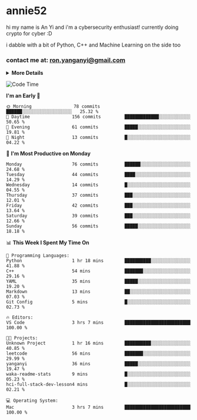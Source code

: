 # annie52 

hi my name is An Yi and i'm a cybersecurity enthusiast!
currently doing crypto for cyber :D

i dabble with a bit of Python, C++ and Machine Learning on the side too

<!--
![trophy](https://github-profile-trophy.vercel.app/?username=yanganyi&theme=discord&no-frame=true&no-bg=false&margin-w=4&row=1)
-->

### contact me at: ron.yanganyi@gmail.com

<details>
<summary>
  <strong>More Details</strong>
</summary>
<br/>

**main langs**

![Python](https://img.shields.io/badge/-Python-black?style=for-the-badge&logo=python)
![C++](https://img.shields.io/badge/-C%2B%2B-black?style=for-the-badge&logo=c%2B%2B)
![Swift](https://img.shields.io/badge/-Swift-black?style=for-the-badge&logo=swift)

**dev envs**

![VSCode](https://img.shields.io/badge/-VS_Code-black?style=for-the-badge&logo=visualstudiocode)
![Figma](https://img.shields.io/badge/-Figma-black?style=for-the-badge&logo=figma)
![XCode](https://img.shields.io/badge/-XCode-black?style=for-the-badge&logo=xcode)
![Github](https://img.shields.io/badge/-Github-black?style=for-the-badge&logo=github)

**browsers**

![Arc Browser](https://img.shields.io/badge/-Arc-black?style=for-the-badge&logo=arc)
![Opera GX](https://img.shields.io/badge/-Opera_GX-black?style=for-the-badge&logo=operagx)
![Firefox](https://img.shields.io/badge/-Firefox-black?style=for-the-badge&logo=firefox)

**devices**

![macOS](https://img.shields.io/badge/-macOS-black?style=for-the-badge&logo=macos)
![Kali Linux](https://img.shields.io/badge/-Kali-black?style=for-the-badge&logo=kalilinux)
![Windows](https://img.shields.io/badge/-Windows-black?style=for-the-badge&logo=windows11)
![Android](https://img.shields.io/badge/-Android-black?style=for-the-badge&logo=android)

</details>

<!--START_SECTION:waka-->
![Code Time](http://img.shields.io/badge/Code%20Time-4%20hrs%2023%20mins-blue)

**I'm an Early 🐤** 

```text
🌞 Morning                78 commits          ██████░░░░░░░░░░░░░░░░░░░   25.32 % 
🌆 Daytime                156 commits         █████████████░░░░░░░░░░░░   50.65 % 
🌃 Evening                61 commits          █████░░░░░░░░░░░░░░░░░░░░   19.81 % 
🌙 Night                  13 commits          █░░░░░░░░░░░░░░░░░░░░░░░░   04.22 % 
```
📅 **I'm Most Productive on Monday** 

```text
Monday                   76 commits          ██████░░░░░░░░░░░░░░░░░░░   24.68 % 
Tuesday                  44 commits          ████░░░░░░░░░░░░░░░░░░░░░   14.29 % 
Wednesday                14 commits          █░░░░░░░░░░░░░░░░░░░░░░░░   04.55 % 
Thursday                 37 commits          ███░░░░░░░░░░░░░░░░░░░░░░   12.01 % 
Friday                   42 commits          ███░░░░░░░░░░░░░░░░░░░░░░   13.64 % 
Saturday                 39 commits          ███░░░░░░░░░░░░░░░░░░░░░░   12.66 % 
Sunday                   56 commits          █████░░░░░░░░░░░░░░░░░░░░   18.18 % 
```


📊 **This Week I Spent My Time On** 

```text
💬 Programming Languages: 
Python                   1 hr 18 mins        ██████████░░░░░░░░░░░░░░░   41.88 % 
C++                      54 mins             ███████░░░░░░░░░░░░░░░░░░   29.16 % 
YAML                     35 mins             █████░░░░░░░░░░░░░░░░░░░░   19.20 % 
Markdown                 13 mins             ██░░░░░░░░░░░░░░░░░░░░░░░   07.03 % 
Git Config               5 mins              █░░░░░░░░░░░░░░░░░░░░░░░░   02.73 % 

🔥 Editors: 
VS Code                  3 hrs 7 mins        █████████████████████████   100.00 % 

🐱‍💻 Projects: 
Unknown Project          1 hr 16 mins        ██████████░░░░░░░░░░░░░░░   40.85 % 
leetcode                 56 mins             ███████░░░░░░░░░░░░░░░░░░   29.99 % 
yanganyi                 36 mins             █████░░░░░░░░░░░░░░░░░░░░   19.47 % 
waka-readme-stats        9 mins              █░░░░░░░░░░░░░░░░░░░░░░░░   05.23 % 
hci-full-stack-dev-lesson4 mins              █░░░░░░░░░░░░░░░░░░░░░░░░   02.21 % 

💻 Operating System: 
Mac                      3 hrs 7 mins        █████████████████████████   100.00 % 
```


<!--END_SECTION:waka-->

<!--
## a little background

- I am currently studying at [Hwa Chong Junior College](https://www.hci.edu.sg/), subject combi P CP M E
- Currently doing CTFs and [Leetcode](https://leetcode.com/) daily challenges
- Fluent in English and Chinese, learning Russian and Indonesian

<a href="">
  <img align="centre" src="https://github-readme-stats.vercel.app/api?username=yanganyi&count_private=true&include_all_commits=true&show_icons=true&title_color=007bff&text_color=e7e7e7&icon_color=007bff&bg_color=171c28" />
<a />
-->



<!--
![Top Langs](https://github-readme-stats.vercel.app/api/top-langs/?username=yanganyi&layout=compact&title_color=007bff&text_color=e7e7e7&icon_color=007bff&bg_color=171c28)
-->

<!--
**yanganyi/yanganyi** is a ✨ _special_ ✨ repository because its `README.md` (this file) appears on your GitHub profile.

Here are some ideas to get you started:

- 🔭 I’m currently working on ...
- 🌱 I’m currently learning ...
- 👯 I’m looking to collaborate on ...
- 🤔 I’m looking for help with ...
- 💬 Ask me about ...
- 📫 How to reach me: ...
- 😄 Pronouns: ...
- ⚡ Fun fact: ...
-->
